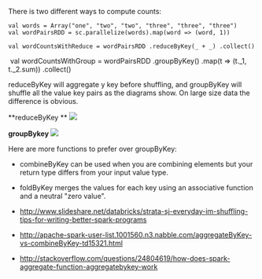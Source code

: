 There is two different ways to compute counts:

    val words = Array("one", "two", "two", "three", "three", "three")
    val wordPairsRDD = sc.parallelize(words).map(word => (word, 1))

    val wordCountsWithReduce = wordPairsRDD .reduceByKey(_ + _) .collect()
​
    val wordCountsWithGroup = wordPairsRDD .groupByKey() .map(t => (t._1, t._2.sum)) .collect()

reduceByKey will aggregate y key before shuffling, and groupByKey will shuffle all the value key pairs as the diagrams show.  On large size data the difference is obvious.

**reduceByKey **
![](http://www.ruxizhang.com/uploads/4/4/0/2/44023465/1866882_orig.png)


**groupBykey**
![](http://www.ruxizhang.com/uploads/4/4/0/2/44023465/3009151_orig.png)


Here are more functions to prefer over groupByKey:
* combineByKey can be used when you are combining elements but your return type differs from your input value type.
* foldByKey merges the values for each key using an associative function and a neutral "zero value".

* http://www.slideshare.net/databricks/strata-sj-everyday-im-shuffling-tips-for-writing-better-spark-programs
* http://apache-spark-user-list.1001560.n3.nabble.com/aggregateByKey-vs-combineByKey-td15321.html
* http://stackoverflow.com/questions/24804619/how-does-spark-aggregate-function-aggregatebykey-work